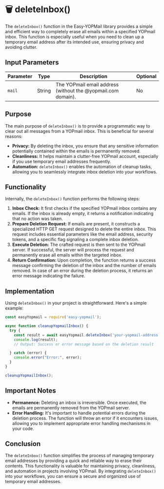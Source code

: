 # 🗑️ deleteInbox()

The `deleteInbox()` function in the Easy-YOPMail library provides a simple and efficient way to completely erase all emails within a specified YOPmail inbox. This function is especially useful when you need to clean up a temporary email address after its intended use, ensuring privacy and avoiding clutter.

## Input Parameters

| Parameter | Type | Description | Optional |
|---|---|---|---|
| `mail` | String | The YOPmail email address (without the @yopmail.com domain). | No |

## Purpose

The main purpose of `deleteInbox()` is to provide a programmatic way to clear out all messages from a YOPmail inbox. This is beneficial for several reasons:

- **Privacy:** By deleting the inbox, you ensure that any sensitive information potentially contained within the emails is permanently removed.
- **Cleanliness:**  It helps maintain a clutter-free YOPmail account, especially if you use temporary email addresses frequently.
- **Automation:**  `deleteInbox()` enables the automation of cleanup tasks, allowing you to seamlessly integrate inbox deletion into your workflows.

## Functionality

Internally, the `deleteInbox()` function performs the following steps:

1. **Inbox Check:** It first checks if the specified YOPmail inbox contains any emails. If the inbox is already empty, it returns a notification indicating that no action was taken.
2. **Prepare Deletion Request:** If emails are present, it constructs a specialized HTTP GET request designed to delete the entire inbox. This request includes essential parameters like the email address, security tokens, and a specific flag signaling a complete inbox deletion.
3. **Execute Deletion:** The crafted request is then sent to the YOPmail server. If successful, the server will process the request and permanently erase all emails within the targeted inbox.
4. **Return Confirmation:**  Upon completion, the function returns a success message confirming the deletion of the inbox and the number of emails removed. In case of an error during the deletion process, it returns an error message indicating the failure.

## Implementation

Using `deleteInbox()` in your project is straightforward. Here's a simple example:

```javascript
const easyYopmail = require('easy-yopmail');

async function cleanupYopmailInbox() {
  try {
    const result = await easyYopmail.deleteInbox('your-yopmail-address');
    console.log(result);  
    // Output: Success or error message based on the deletion result

  } catch (error) {
    console.error("Error:", error);
  }
}

cleanupYopmailInbox();
```

## Important Notes

- **Permanence:**  Deleting an inbox is irreversible. Once executed, the emails are permanently removed from the YOPmail server.
- **Error Handling:**  It's important to handle potential errors during the deletion process. The function will throw an error if it encounters issues, allowing you to implement appropriate error handling mechanisms in your code.

## Conclusion

The `deleteInbox()` function simplifies the process of managing temporary email addresses by providing a quick and reliable way to erase their contents. This functionality is valuable for maintaining privacy, cleanliness, and automation in projects involving YOPmail. By integrating `deleteInbox()` into your workflows, you can ensure a secure and organized use of temporary email addresses. 
